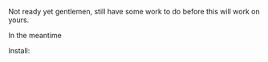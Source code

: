 Not ready yet gentlemen, still have some work to do before this will work on yours.

In the meantime 

Install:
